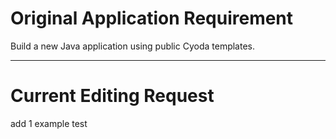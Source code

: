 # Original Application Requirement

Build a new Java application using public Cyoda templates.

---

# Current Editing Request

add 1 example test
